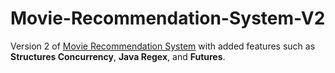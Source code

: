 # Movie-Recommendation-System-V2
Version 2 of [Movie Recommendation System](https://github.com/Fadi-hamwi/Movie_recommender_system)  with added features such as **Structures Concurrency**, **Java Regex**, and **Futures**.
